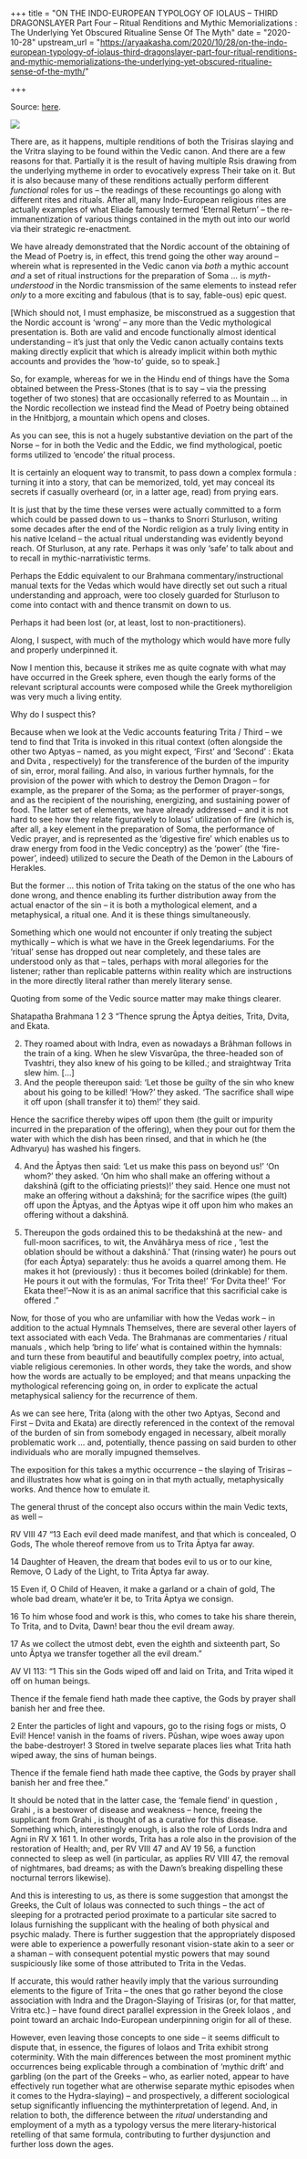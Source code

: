 +++
title = "ON THE INDO-EUROPEAN TYPOLOGY OF IOLAUS – THIRD DRAGONSLAYER  Part Four – Ritual Renditions and Mythic Memorializations : The Underlying Yet Obscured Ritualine Sense Of The Myth"
date = "2020-10-28"
upstream_url = "https://aryaakasha.com/2020/10/28/on-the-indo-european-typology-of-iolaus-third-dragonslayer-part-four-ritual-renditions-and-mythic-memorializations-the-underlying-yet-obscured-ritualine-sense-of-the-myth/"

+++

Source: [here](https://aryaakasha.com/2020/10/28/on-the-indo-european-typology-of-iolaus-third-dragonslayer-part-four-ritual-renditions-and-mythic-memorializations-the-underlying-yet-obscured-ritualine-sense-of-the-myth/).

![](https://aryaakasha.files.wordpress.com/2020/10/hercules-fighting-with-the-lernaean-hydra-francisco-de-zurbaran.jpg?w=900)

There are, as it happens, multiple renditions of both the Trisiras slaying and the Vritra slaying to be found within the Vedic canon. And there are a few reasons for that. Partially it is the result of having multiple Rsis drawing from the underlying mytheme in order to evocatively express Their take on it. But it is also because many of these renditions actually perform different *functional* roles for us – the readings of these recountings go along with different rites and rituals. After all, many Indo-European religious rites are actually examples of what Eliade famously termed ‘Eternal Return’ – the re-immanentization of various things contained in the myth out into our world via their strategic re-enactment.

We have already demonstrated that the Nordic account of the obtaining of the Mead of Poetry is, in effect, this trend going the other way around – wherein what is represented in the Vedic canon via *both* a mythic account *and* a set of ritual instructions for the preparation of Soma … is *myth-understood* in the Nordic transmission of the same elements to instead refer *only* to a more exciting and fabulous (that is to say, fable-ous) epic quest.

\[Which should not, I must emphasize, be misconstrued as a suggestion that the Nordic account is ‘wrong’ – any more than the Vedic mythological presentation is. Both are valid and encode functionally almost identical understanding – it’s just that only the Vedic canon actually contains texts making directly explicit that which is already implicit within both mythic accounts and provides the ‘how-to’ guide, so to speak.\]

So, for example, whereas for we in the Hindu end of things have the Soma obtained between the Press-Stones (that is to say – via the pressing together of two stones) that are occasionally referred to as Mountain … in the Nordic recollection we instead find the Mead of Poetry being obtained in the Hnitbjorg, a mountain which opens and closes.

As you can see, this is not a hugely substantive deviation on the part of the Norse – for in both the Vedic and the Eddic, we find mythological, poetic forms utilized to ‘encode’ the ritual process.

It is certainly an eloquent way to transmit, to pass down a complex formula : turning it into a story, that can be memorized, told, yet may conceal its secrets if casually overheard (or, in a latter age, read) from prying ears.

It is just that by the time these verses were actually committed to a form which could be passed down to us – thanks to Snorri Sturluson, writing some decades after the end of the Nordic religion as a truly living entity in his native Iceland – the actual ritual understanding was evidently beyond reach. Of Sturluson, at any rate. Perhaps it was only ‘safe’ to talk about and to recall in mythic-narrativistic terms.

Perhaps the Eddic equivalent to our Brahmana commentary/instructional manual texts for the Vedas which would have directly set out such a ritual understanding and approach, were too closely guarded for Sturluson to come into contact with and thence transmit on down to us.

Perhaps it had been lost (or, at least, lost to non-practitioners).

Along, I suspect, with much of the mythology which would have more fully and properly underpinned it.

Now I mention this, because it strikes me as quite cognate with what may have occurred in the Greek sphere, even though the early forms of the relevant scriptural accounts were composed while the Greek mythoreligion was very much a living entity.

Why do I suspect this?

Because when we look at the Vedic accounts featuring Trita / Third – we tend to find that Trita is invoked in this ritual context (often alongside the other two Aptyas – named, as you might expect, ‘First’ and ‘Second’ : Ekata and Dvita , respectively) for the transference of the burden of the impurity of sin, error, moral failing. And also, in various further hymnals, for the provision of the power with which to destroy the Demon Dragon – for example, as the preparer of the Soma; as the performer of prayer-songs, and as the recipient of the nourishing, energizing, and sustaining power of food. The latter set of elements, we have already addressed – and it is not hard to see how they relate figuratively to Iolaus’ utilization of fire (which is, after all, a key element in the preparation of Soma, the performance of Vedic prayer, and is represented as the ‘digestive fire’ which enables us to draw energy from food in the Vedic conceptry) as the ‘power’ (the ‘fire-power’, indeed) utilized to secure the Death of the Demon in the Labours of Herakles.

But the former … this notion of Trita taking on the status of the one who has done wrong, and thence enabling its further distribution away from the actual enactor of the sin – it is both a mythological element, and a metaphysical, a ritual one. And it is these things simultaneously.

Something which one would not encounter if only treating the subject mythically – which is what we have in the Greek legendariums. For the ‘ritual’ sense has dropped out near completely, and these tales are understood only as that – tales, perhaps with moral allegories for the listener; rather than replicable patterns within reality which are instructions in the more directly literal rather than merely literary sense.

Quoting from some of the Vedic source matter may make things clearer.

Shatapatha Brahmana 1 2 3 “Thence sprung the Âptya deities, Trita, Dvita, and Ekata.

2.  They roamed about with Indra, even as nowadays a Brâhman follows in     the train of a king. When he slew Visvarûpa, the three-headed son of     Tvashtri, they also knew of his going to be killed.; and straightway     Trita slew him. \[…\]
3.  And the people thereupon said: ‘Let those be guilty of the sin who     knew about his going to be killed! ‘How?’ they asked. ‘The sacrifice     shall wipe it off upon (shall transfer it to) them!’ they said.

Hence the sacrifice thereby wipes off upon them (the guilt or     impurity incurred in the preparation of the offering), when they     pour out for them the water with which the dish has been rinsed, and     that in which he (the Adhvaryu) has washed his fingers.

4.  And the Âptyas then said: ‘Let us make this pass on beyond us!’ ‘On     whom?’ they asked. ‘On him who shall make an offering without a     dakshinâ (gift to the officiating priests)!’ they said. Hence one     must not make an offering without a dakshinâ; for the sacrifice     wipes (the guilt) off upon the Âptyas, and the Âptyas wipe it off     upon him who makes an offering without a dakshinâ.

5.  Thereupon the gods ordained this to be thedakshinâ at the new- and     full-moon sacrifices, to wit, the Anvâhârya mess of rice , ‘lest the     oblation should be without a dakshinâ.’ That (rinsing water) he     pours out (for each Âptya) separately: thus he avoids a quarrel     among them. He makes it hot (previously) : thus it becomes boiled     (drinkable) for them. He pours it out with the formulas, ‘For Trita     thee!’ ‘For Dvita thee!’ ‘For Ekata thee!’–Now it is as an animal     sacrifice that this sacrificial cake is offered .”

Now, for those of you who are unfamiliar with how the Vedas work – in addition to the actual Hymnals Themselves, there are several other layers of text associated with each Veda. The Brahmanas are commentaries / ritual manuals , which help ‘bring to life’ what is contained within the hymnals: and turn these from beautiful and beautifully complex poetry, into actual, viable religious ceremonies. In other words, they take the words, and show how the words are actually to be employed; and that means unpacking the mythological referencing going on, in order to explicate the actual metaphysical saliency for the recurrence of them.

As we can see here, Trita (along with the other two Aptyas, Second and First – Dvita and Ekata) are directly referenced in the context of the removal of the burden of sin from somebody engaged in necessary, albeit morally problematic work … and, potentially, thence passing on said burden to other individuals who are morally impugned themselves.

The exposition for this takes a mythic occurrence – the slaying of Trisiras – and illustrates how what is going on in that myth actually, metaphysically works. And thence how to emulate it.

The general thrust of the concept also occurs within the main Vedic texts, as well –

RV VIII 47 “13 Each evil deed made manifest, and that which is concealed, O Gods, The whole thereof remove from us to Trita Āptya far away.

14 Daughter of Heaven, the dream that bodes evil to us or to our kine, Remove, O Lady of the Light, to Trita Āptya far away.

15 Even if, O Child of Heaven, it make a garland or a chain of gold, The whole bad dream, whate’er it be, to Trita Āptya we consign.

16 To him whose food and work is this, who comes to take his share therein, To Trita, and to Dvita, Dawn! bear thou the evil dream away.

17 As we collect the utmost debt, even the eighth and sixteenth part, So unto Āptya we transfer together all the evil dream.”

AV VI 113: “1 This sin the Gods wiped off and laid on Trita, and Trita wiped it off on human beings.

Thence if the female fiend hath made thee captive, the Gods by prayer shall banish her and free thee.

2 Enter the particles of light and vapours, go to the rising fogs or mists, O Evil! Hence! vanish in the foams of rivers. Pūshan, wipe woes away upon the babe-destroyer! 3 Stored in twelve separate places lies what Trita hath wiped away, the sins of human beings.

Thence if the female fiend hath made thee captive, the Gods by prayer shall banish her and free thee.”

It should be noted that in the latter case, the ‘female fiend’ in question , Grahi , is a bestower of disease and weakness – hence, freeing the supplicant from Grahi , is thought of as a curative for this disease. Something which, interestingly enough, is also the role of Lords Indra and Agni in RV X 161 1. In other words, Trita has a role also in the provision of the restoration of Health; and, per RV VIII 47 and AV 19 56, a function connected to sleep as well (in particular, as applies RV VIII 47, the removal of nightmares, bad dreams; as with the Dawn’s breaking dispelling these nocturnal terrors likewise).

And this is interesting to us, as there is some suggestion that amongst the Greeks, the Cult of Iolaus was connected to such things – the act of sleeping for a protracted period proximate to a particular site sacred to Iolaus furnishing the supplicant with the healing of both physical and psychic malady. There is further suggestion that the appropriately disposed were able to experience a powerfully resonant vision-state akin to a seer or a shaman – with consequent potential mystic powers that may sound suspiciously like some of those attributed to Trita in the Vedas.

If accurate, this would rather heavily imply that the various surrounding elements to the figure of Trita – the ones that go rather beyond the close association with Indra and the Dragon-Slaying of Trisiras (or, for that matter, Vritra etc.) – have found direct parallel expression in the Greek Iolaos , and point toward an archaic Indo-European underpinning origin for all of these.

However, even leaving those concepts to one side – it seems difficult to dispute that, in essence, the figures of Iolaos and Trita exhibit strong coterminity. With the main differences between the most prominent mythic occurrences being explicable through a combination of ‘mythic drift’ and garbling (on the part of the Greeks – who, as earlier noted, appear to have effectively run together what are otherwise separate mythic episodes when it comes to the Hydra-slaying) – and prospectively, a different sociological setup significantly influencing the mythinterpretation of legend. And, in relation to both, the difference between the *ritual* understanding and employment of a myth as a typology versus the mere literary-historical retelling of that same formula, contributing to further dysjunction and further loss down the ages.